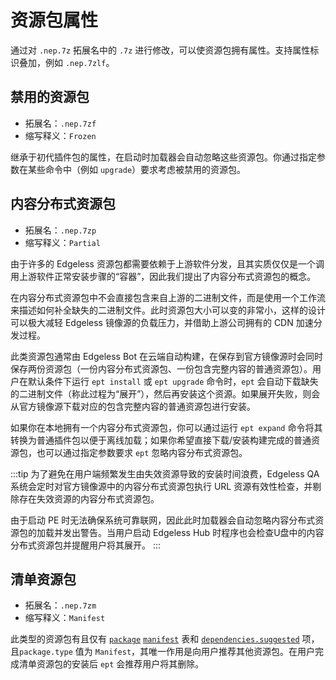 # 资源包属性
通过对 `.nep.7z` 拓展名中的 `.7z` 进行修改，可以使资源包拥有属性。支持属性标识叠加，例如 `.nep.7zlf`。

## 禁用的资源包

- 拓展名：`.nep.7zf`
- 缩写释义：`Frozen`

继承于初代插件包的属性，在启动时加载器会自动忽略这些资源包。你通过指定参数在某些命令中（例如 `upgrade`）要求考虑被禁用的资源包。

## 内容分布式资源包

- 拓展名：`.nep.7zp`
- 缩写释义：`Partial`

由于许多的 Edgeless 资源包都需要依赖于上游软件分发，且其实质仅仅是一个调用上游软件正常安装步骤的“容器”，因此我们提出了内容分布式资源包的概念。

在内容分布式资源包中不会直接包含来自上游的二进制文件，而是使用一个工作流来描述如何补全缺失的二进制文件。此时资源包大小可以变的非常小，这样的设计可以极大减轻 Edgeless 镜像源的负载压力，并借助上游公司拥有的 CDN 加速分发过程。

此类资源包通常由 Edgeless Bot 在云端自动构建，在保存到官方镜像源时会同时保存两份资源包（一份内容分布式资源包、一份包含完整内容的普通资源包）。用户在默认条件下运行 `ept install` 或 `ept upgrade` 命令时，`ept` 会自动下载缺失的二进制文件（称此过程为“展开”），然后再安装这个资源。如果展开失败，则会从官方镜像源下载对应的包含完整内容的普通资源包进行安装。

如果你在本地拥有一个内容分布式资源包，你可以通过运行 `ept expand` 命令将其转换为普通插件包以便于离线加载；如果你希望直接下载/安装构建完成的普通资源包，也可以通过指定参数要求 `ept` 忽略内容分布式资源包。

:::tip
为了避免在用户端频繁发生由失效资源导致的安装时间浪费，Edgeless QA 系统会定时对官方镜像源中的内容分布式资源包执行 URL 资源有效性检查，并剔除存在失效资源的内容分布式资源包。

由于启动 PE 时无法确保系统可靠联网，因此此时加载器会自动忽略内容分布式资源包的加载并发出警告。当用户启动 Edgeless Hub 时程序也会检查U盘中的内容分布式资源包并提醒用户将其展开。
:::
## 清单资源包

- 拓展名：`.nep.7zm`
- 缩写释义：`Manifest`

此类型的资源包有且仅有 [`package`](/reference/Package.md)  [`manifest`](/reference/Manifest.md) 表和  [`dependencies.suggested`](/reference/Dependencies.md) 项，且`package.type` 值为 `Manifest`，其唯一作用是向用户推荐其他资源包。在用户完成清单资源包的安装后 `ept` 会推荐用户将其删除。
